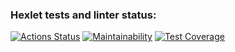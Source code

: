 ### Hexlet tests and linter status:
[![Actions Status](https://github.com/ArkadiiMalygin/java-project-78/actions/workflows/hexlet-check.yml/badge.svg)](https://github.com/ArkadiiMalygin/java-project-78/actions)
[![Maintainability](https://api.codeclimate.com/v1/badges/7ce817444db444685eee/maintainability)](https://codeclimate.com/github/ArkadiiMalygin/java-project-78/maintainability)
[![Test Coverage](https://api.codeclimate.com/v1/badges/7ce817444db444685eee/test_coverage)](https://codeclimate.com/github/ArkadiiMalygin/java-project-78/test_coverage)
